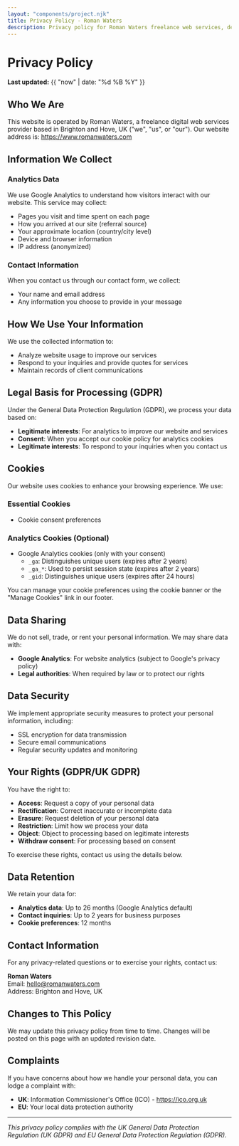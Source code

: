 ```yaml
---
layout: "components/project.njk"
title: Privacy Policy - Roman Waters
description: Privacy policy for Roman Waters freelance web services, detailing how we collect, use and protect your personal data in accordance with UK and EU privacy laws.
---
```


# Privacy Policy

**Last updated:** {{ "now" | date: "%d %B %Y" }}

## Who We Are

This website is operated by Roman Waters, a freelance digital web services provider based in Brighton and Hove, UK ("we", "us", or "our"). Our website address is: https://www.romanwaters.com

## Information We Collect

### Analytics Data
We use Google Analytics to understand how visitors interact with our website. This service may collect:

- Pages you visit and time spent on each page
- How you arrived at our site (referral source)
- Your approximate location (country/city level)
- Device and browser information
- IP address (anonymized)

### Contact Information
When you contact us through our contact form, we collect:

- Your name and email address
- Any information you choose to provide in your message

## How We Use Your Information

We use the collected information to:

- Analyze website usage to improve our services
- Respond to your inquiries and provide quotes for services
- Maintain records of client communications

## Legal Basis for Processing (GDPR)

Under the General Data Protection Regulation (GDPR), we process your data based on:

- **Legitimate interests**: For analytics to improve our website and services
- **Consent**: When you accept our cookie policy for analytics cookies
- **Legitimate interests**: To respond to your inquiries when you contact us

## Cookies

Our website uses cookies to enhance your browsing experience. We use:

### Essential Cookies
- Cookie consent preferences

### Analytics Cookies (Optional)
- Google Analytics cookies (only with your consent)
  - `_ga`: Distinguishes unique users (expires after 2 years)
  - `_ga_*`: Used to persist session state (expires after 2 years)
  - `_gid`: Distinguishes unique users (expires after 24 hours)

You can manage your cookie preferences using the cookie banner or the "Manage Cookies" link in our footer.

## Data Sharing

We do not sell, trade, or rent your personal information. We may share data with:

- **Google Analytics**: For website analytics (subject to Google's privacy policy)
- **Legal authorities**: When required by law or to protect our rights

## Data Security

We implement appropriate security measures to protect your personal information, including:

- SSL encryption for data transmission
- Secure email communications
- Regular security updates and monitoring

## Your Rights (GDPR/UK GDPR)

You have the right to:

- **Access**: Request a copy of your personal data
- **Rectification**: Correct inaccurate or incomplete data
- **Erasure**: Request deletion of your personal data
- **Restriction**: Limit how we process your data
- **Object**: Object to processing based on legitimate interests
- **Withdraw consent**: For processing based on consent

To exercise these rights, contact us using the details below.

## Data Retention

We retain your data for:

- **Analytics data**: Up to 26 months (Google Analytics default)
- **Contact inquiries**: Up to 2 years for business purposes
- **Cookie preferences**: 12 months

## Contact Information

For any privacy-related questions or to exercise your rights, contact us:

**Roman Waters**  
Email: hello@romanwaters.com  
Address: Brighton and Hove, UK

## Changes to This Policy

We may update this privacy policy from time to time. Changes will be posted on this page with an updated revision date.

## Complaints

If you have concerns about how we handle your personal data, you can lodge a complaint with:
- **UK**: Information Commissioner's Office (ICO) - https://ico.org.uk
- **EU**: Your local data protection authority

---

*This privacy policy complies with the UK General Data Protection Regulation (UK GDPR) and EU General Data Protection Regulation (GDPR).*